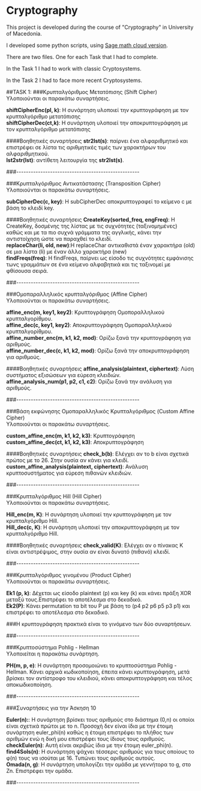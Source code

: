 # Cryptography

This project is developed during the course of "Cryptography" in University of Macedonia.

I developed some python scripts, using [Sage math cloud version](https://cloud.sagemath.com/).

There are two files. One for each Task that I had to complete.

In the Task 1 I had to work with classic Cryptosystems.

In the Task 2 I had to face more recent Cryptosystems.


##TASK 1: 
###Κρυπταλγόριθμος Μετατόπισης (Shift Cipher)  <br>
Υλοποιούνται οι παρακάτω συναρτήσεις. <br>

**shiftCipherEnc(pl, k)**: Η συνάρτηση υλοποιεί την κρυπτογράφηση με τον κρυπταλγόριθμο μετατόπισης<br>
**shiftCipherDec(ct,k)**: Η συνάρτηση υλοποιεί την αποκρυπτογράφηση με τον κρυπταλγόριθμο μετατόπισης<br>

####Βοηθητικές συναρτήσεις
**str2lst(s)**: παίρνει ένα αλφαριθμητικό και επιστρέφει σε λίστα τις αριθμητικές τιμές των χαρακτήρων του αλφαριθμητικού.<br>
**lst2str(lst)**: αντίθετη λειτουργία της **str2lst(s)**.<br>

###---------------------------------------------------<br>

###Κρυπταλγόριθμος Αντικατάστασης (Transposition Cipher) <br>
Υλοποιούνται οι παρακάτω συναρτήσεις. <br>

**subCipherDec(c, key)**: Η subCipherDec αποκρυπτογραφεί το κείμενο c με βάση το κλειδί key.<br>

####Βοηθητικές συναρτήσεις
**CreateKey(sorted_freq, engFreq)**:  Η CreateKey, δοσμένης της λίστας με τις συχνότητες (ταξινομημένες) καθώς και με τα πιο συχνά γράμματα της αγγλικής, κάνει την αντιστοίχηση ώστε να παραχθεί το κλειδί.<br>
**replaceChar(li, old, new)**:Η replaceChar αντικαθιστά έναν χαρακτήρα (old) σε μια λίστα (li) με έναν άλλο χαρακτήρα (new)<br>
**findFreqs(freq)**: Η findFreqs, παίρνει ως είσοδο τις συχνότητες εμφάνισης τωνς γραμμάτων σε ένα κείμενο αλφαβητικά και τις ταξινομεί με φθίσουσα σειρά.<br>

###---------------------------------------------------<br>

###Ομοπαραλληλικός κρυπταλγόριθμος (Affine Cipher)  <br>
Υλοποιούνται οι παρακάτω συναρτήσεις. <br>

**affine_enc(m, key1, key2)**: Κρυπτογράφηση Ομοποραλληλικού κρυπταλγορίθμου.<br>
**affine_dec(c, key1, key2)**: Αποκρυπτογράφηση Ομοπαραλληλικού κρυπταλγορίθμου.<br>
**affine_number_enc(m, k1, k2, mod)**: Ορίζω ξανά την κρυπτογράφηση για αριθμούς.<br>
**affine_number_dec(c, k1, k2, mod)**: Ορίζω ξανά την αποκρυπτογράφηση για αριθμούς.<br>

####Βοηθητικές συναρτήσεις
**affine_analysis(plaintext, ciphertext)**: Λύση συστήματος εξισώσεων για εύρεση κλειδιών.<br>
**affine_analysis_num(p1, p2, c1, c2)**: Ορίζω ξανά την ανάλυση για αριθμούς.<br>

###---------------------------------------------------<br>

###Βάση εκφώνησης Ομοπαραλληλικός Κρυπταλγόριθμος (Custom Affine Cipher) <br>
Υλοποιούνται οι παρακάτω συναρτήσεις. <br>

**custom_affine_enc(m, k1, k2, k3)**: Κρυπτογράφηση<br>
**custom_affine_dec(ct, k1, k2, k3)**: Αποκρυπτογράφηση<br>

####Βοηθητικές συναρτήσεις
**check_b(b)**: Ελέγχει αν το b είναι σχετικά πρώτος με το 26. Στην ουσία αν κάνει για κλειδί.<br>
**custom_affine_analysis(plaintext, ciphertext)**: Ανάλυση κρυπτοσυστήματος για εύρεση πιθανών κλειδιών.<br>

###---------------------------------------------------<br>

###Κρυπταλγόριθμος Hill (Hill Cipher)  <br>
Υλοποιούνται οι παρακάτω συναρτήσεις. <br>

**Hill_enc(m, K)**: Η συνάρτηση υλοποιεί την κρυπτογράφηση με τον κρυπταλγόριθμο Hill.<br>
**Hill_dec(c, K)**: Η συνάρτηση υλοποιεί την αποκρυπτογράφηση με τον κρυπταλγόριθμο Hill.<br>

####Βοηθητικές συναρτήσεις
**check_valid(K)**: Ελέγχει αν ο πίνακας K είναι αντιστρέψιμος, στην ουσία αν είναι δυνατό (πιθανό) κλειδί.<br>

###---------------------------------------------------<br>

###Κρυπταλγόριθμος γινομένου (Product Cipher)  <br>
Υλοποιούνται οι παρακάτω συναρτήσεις. <br>

**Ek1 (p, k)**: Δέχεται ως είσοδο plaintext (p) και key (k) και κάνει πράξη XOR μεταξύ τους.Επιστρέφει το αποτέλεσμα στο δεκαδικό.<br>
**Ek2(P)**: Κάνει permutation τα bit του P με βάση το (p4 p2 p6 p5 p3 p1) και επιστρέφει το αποτέλεσμα στο δεκαδικό.<br>

###Η κρυπτογράφηση πρακτικά είναι το γινόμενο των δύο συναρτήσεων.<br>

###---------------------------------------------------<br>

###Κρυπτοσύστημα Pohlig - Hellman  <br>
Υλοποιείται η παρακάτω συνάρτηση. <br>

**PH(m, p, e)**: Η συνάρτηση προσομοιώνει το κρυπτοσύστημα Pohlig - Hellman. Κάνει αρχικά κωδικοποίηση, έπειτα κάνει κρυπτογράφηση, μετά βρίσκει τον αντίστροφο του κλειδιού, κάνει αποκρυπτογράφηση και τέλος αποκωδικοποίηση.<br>

###---------------------------------------------------<br>

###Συναρτήσεις για την Άσκηση 10  <br>

**Euler(n):**: Η συνάρτηση βρίσκει τους αριθμούς στο διάστημα (0,n) οι οποίοι είναι σχετικά πρώτοι με το n. Προσοχή δεν είναι ίδια με την έτοιμη συνάρτηση euler_phi(n) καθώς η έτοιμη επιστρέφει το πλήθος των αριθμών ενώ η δική μου επιστρέφει τους ίδιους τους αριθμούς.<br>
**checkEuler(n)**: Αυτή είναι ακριβώς ίδια με την έτοιμη euler_phi(n).<br>
**find4Sols(n)**: Η συνάρτηση ψάχνει τέσσερις αριθμούς για τους οποίους το φ(n) τους να ισούται με 16. Τυπώνει τους αριθμούς αυτούς.<br>
**Omada(n, g)**: Η συνάρτηση υπολογίζει την ομάδα με γεννήτορα το g, στο Zn. Επιστρέφει την ομάδα.<br>

###---------------------------------------------------<br>


